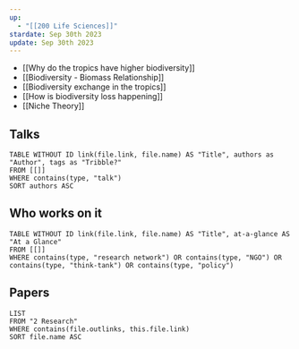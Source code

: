 ```yaml
---
up:
  - "[[200 Life Sciences]]"
stardate: Sep 30th 2023
update: Sep 30th 2023
---
```


- [[Why do the tropics have higher biodiversity]]
- [[Biodiversity - Biomass Relationship]]
- [[Biodiversity exchange in the tropics]]
- [[How is biodiversity loss happening]]
- [[Niche Theory]]


## Talks
```dataview
TABLE WITHOUT ID link(file.link, file.name) AS "Title", authors as "Author", tags as "Tribble?"
FROM [[]]
WHERE contains(type, "talk")
SORT authors ASC
```

## Who works on it

```dataview
TABLE WITHOUT ID link(file.link, file.name) AS "Title", at-a-glance AS "At a Glance"
FROM [[]]
WHERE contains(type, "research network") OR contains(type, "NGO") OR contains(type, "think-tank") OR contains(type, "policy")
```

## Papers
```dataview
LIST
FROM "2 Research"
WHERE contains(file.outlinks, this.file.link)
SORT file.name ASC
```